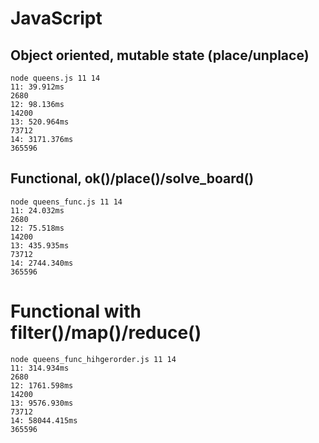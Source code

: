 # JavaScript

## Object oriented, mutable state (place/unplace)

    node queens.js 11 14
    11: 39.912ms
    2680
    12: 98.136ms
    14200
    13: 520.964ms
    73712
    14: 3171.376ms
    365596

## Functional, ok()/place()/solve_board()

    node queens_func.js 11 14
    11: 24.032ms
    2680
    12: 75.518ms
    14200
    13: 435.935ms
    73712
    14: 2744.340ms
    365596

# Functional with filter()/map()/reduce()

    node queens_func_hihgerorder.js 11 14
    11: 314.934ms
    2680
    12: 1761.598ms
    14200
    13: 9576.930ms
    73712
    14: 58044.415ms
    365596
